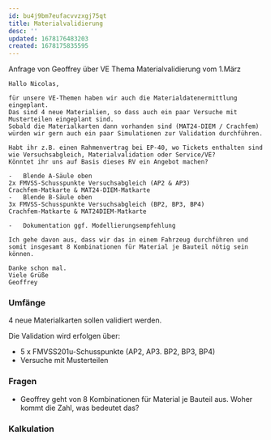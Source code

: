 ```yaml
---
id: bu4j9bm7eufacvvzxgj75qt
title: Materialvalidierung
desc: ''
updated: 1678176483203
created: 1678175835595
---
```

Anfrage von Geoffrey über VE Thema Materialvalidierung vom 1.März
```
Hallo Nicolas,

für unsere VE-Themen haben wir auch die Materialdatenermittlung eingeplant.
Das sind 4 neue Materialien, so dass auch ein paar Versuche mit Musterteilen eingeplant sind.
Sobald die Materialkarten dann vorhanden sind (MAT24-DIEM / Crachfem) würden wir gern auch ein paar Simulationen zur Validation durchführen.

Habt ihr z.B. einen Rahmenvertrag bei EP-40, wo Tickets enthalten sind wie Versuchsabgleich, Materialvalidation oder Service/VE?
Könntet ihr uns auf Basis dieses RV ein Angebot machen?

-	Blende A-Säule oben
2x FMVSS-Schusspunkte Versuchsabgleich (AP2 & AP3)
Crachfem-Matkarte & MAT24-DIEM-Matkarte
-	Blende B-Säule oben
3x FMVSS-Schusspunkte Versuchsabgleich (BP2, BP3, BP4)
Crachfem-Matkarte & MAT24DIEM-Matkarte

-	Dokumentation ggf. Modellierungsempfehlung

Ich gehe davon aus, dass wir das in einem Fahrzeug durchführen und somit insgesamt 8 Kombinationen für Material je Bauteil nötig sein können. 

Danke schon mal.
Viele Grüße
Geoffrey
```

### Umfänge
4 neue Materialkarten sollen validiert werden.

Die Validation wird erfolgen über:
- 5 x FMVSS201u-Schusspunkte (AP2, AP3. BP2, BP3, BP4)
- Versuche mit Musterteilen

### Fragen
- Geoffrey geht von 8 Kombinationen für Material je Bauteil aus. Woher kommt die Zahl, was bedeutet das?

### Kalkulation

